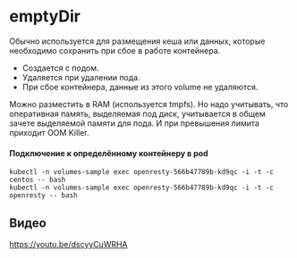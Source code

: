 # emptyDir

Обычно используется для размещения кеша или данных, 
которые необходимо сохранить при сбое в работе контейнера.

- Создается с подом. 
- Удаляется при удалении пода.
- При сбое контейнера, данные из этого volume не удаляются.

Можно разместить в RAM (используется tmpfs). Но надо учитывать, 
что оперативная память, выделяемая под диск, учитывается в общем
зачете выделяемой памяти для пода. И при превышения лимита приходит
OOM Killer.

#### Подключение к определённому контейнеру в pod
    
    kubectl -n volumes-sample exec openresty-566b47789b-kd9qc -i -t -c centos -- bash
    kubectl -n volumes-sample exec openresty-566b47789b-kd9qc -i -t -c openresty -- bash

## Видео
https://youtu.be/dscyyCuWRHA

